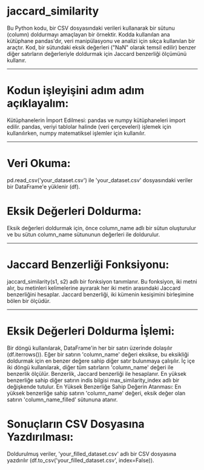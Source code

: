 # jaccard_similarity
Bu Python kodu, bir CSV dosyasındaki verileri kullanarak bir sütunu (column) doldurmayı amaçlayan bir örnektir. Kodda kullanılan ana kütüphane pandas'dır, veri manipülasyonu ve analizi için sıkça kullanılan bir araçtır. Kod, bir sütundaki eksik değerleri ("NaN" olarak temsil edilir) benzer diğer satırların değerleriyle doldurmak için Jaccard benzerliği ölçümünü kullanır.
__________________________________________
# Kodun işleyişini adım adım açıklayalım:
Kütüphanelerin İmport Edilmesi:
pandas ve numpy kütüphaneleri import edilir. pandas, veriyi tablolar halinde (veri çerçeveleri) işlemek için kullanılırken, numpy matematiksel işlemler için kullanılır.
__________________________________________ 
# Veri Okuma:
pd.read_csv('your_dataset.csv') ile 'your_dataset.csv' dosyasındaki veriler bir DataFrame'e yüklenir (df).
# Eksik Değerleri Doldurma:
Eksik değerleri doldurmak için, önce column_name adlı bir sütun oluşturulur ve bu sütun column_name sütununun değerleri ile doldurulur.
__________________________________________
# Jaccard Benzerliği Fonksiyonu:
jaccard_similarity(s1, s2) adlı bir fonksiyon tanımlanır. Bu fonksiyon, iki metni alır, bu metinleri kelimelerine ayırarak her iki metin arasındaki Jaccard benzerliğini hesaplar. Jaccard benzerliği, iki kümenin kesişimini birleşimine bölen bir ölçüdür.
__________________________________________
# Eksik Değerleri Doldurma İşlemi:
Bir döngü kullanılarak, DataFrame'in her bir satırı üzerinde dolaşılır (df.iterrows()).
Eğer bir satırın 'column_name' değeri eksikse, bu eksikliği doldurmak için en benzer değere sahip diğer satır bulunmaya çalışılır.
İç içe iki döngü kullanılarak, diğer tüm satırların 'column_name' değeri ile benzerlik ölçülür. Benzerlik, Jaccard benzerliği ile hesaplanır.
En yüksek benzerliğe sahip diğer satırın indis bilgisi max_similarity_index adlı bir değişkende tutulur.
En Yüksek Benzerliğe Sahip Değerin Atanması:
En yüksek benzerliğe sahip satırın 'column_name' değeri, eksik değer olan satırın 'column_name_filled' sütununa atanır.
# Sonuçların CSV Dosyasına Yazdırılması:

Doldurulmuş veriler, 'your_filled_dataset.csv' adlı bir CSV dosyasına yazdırılır (df.to_csv('your_filled_dataset.csv', index=False)).
